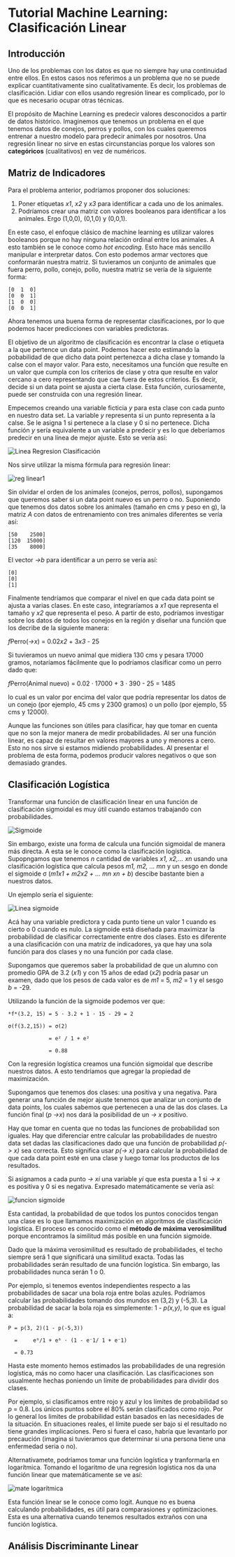 # Tutorial Machine Learning: Clasificación Linear

## Introducción

Uno de los problemas con los datos es que no siempre hay una continuidad entre ellos. En estos casos nos referimos a un problema que no se puede explicar cuantitativamente sino cualitativamente. Es decir, los problemas de clasificación. Lidiar con ellos usando regresión linear es complicado, por lo que es necesario ocupar otras técnicas.

El propósito de Machine Learning es predecir valores desconocidos a partir de datos histórico. Imaginemos que tenemos un problema en el que tenemos datos de conejos, perros y pollos, con los cuales queremos entrenar a nuestro modelo para predecir animales por nosotros. Una regresión linear no sirve en estas circunstancias porque los valores son **categóricos** (cualitativos) en vez de numéricos. 

## Matriz de Indicadores

Para el problema anterior, podríamos proponer dos soluciones: 

1. Poner etiquetas *x1*, *x2* y *x3* para identificar a cada uno de los animales.
2. Podríamos crear una matriz con valores booleanos para identificar a los animales. Ergo (1,0,0), (0,1,0) y (0,0,1).

En este caso, el enfoque clásico de machine learning es utilizar valores booleanos porque no hay ninguna relación ordinal entre los animales. A esto también se le conoce como *hot encoding*. Esto hace más sencillo manipular e interpretar datos. Con esto podemos armar vectores que conformarán nuestra matriz. Si tuvieramos un conjunto de animales que fuera perro, pollo, conejo, pollo, nuestra matriz se vería de la siguiente forma:

    [0  1  0]
    [0  0  1]
    [1  0  0]
    [0  0  1]
    
Ahora tenemos una buena forma de representar clasificaciones, por lo que podemos hacer predicciones con variables predictoras.

El objetivo de un algoritmo de clasificación es encontrar la clase o etiqueta a la que pertence un data point. Podemos hacer esto estimando la pobabilidad de que dicho data point pertenezca a dicha clase y tomando la calse con el mayor valor. Para esto, necesitamos una función que resulte en un valor que cumpla con los criterios de clase y otra que resulte en valor cercano a cero representando que cae fuera de estos criterios. Es decir, decide si un data point se ajusta a cierta clase. Esta función, curiosamente, puede ser construida con una regresión linear. 

Empecemos creando una variable ficticia *y* para esta clase con cada punto en nuestro data set. La variable *y* representa si un punto representa a la calse. Se le asigna 1 si pertenece a la clase y 0 si no pertenece. Dicha función *y* sería equivalente a un variable a predecir y es lo que deberíamos predecir en una línea de mejor ajuste. Esto se vería así:

![Linea Regresion Clasificación](https://ds055uzetaobb.cloudfront.net/brioche/uploads/xMXsqZIQxz-screen-shot-2019-01-07-at-95316-pm.png?width=1200)

Nos sirve utilizar la misma fórmula para regresión linear:

![reg linear1]()

Sin olvidar el orden de los animales (conejos, perros, pollos), supongamos que queremos saber si un data point nuevo es un perro o no. Suponiendo que tenemos dos datos sobre los animales (tamaño en cms y peso en g), la matriz *A* con datos de entrenamiento con tres animales diferentes se vería así:

    [50    2500]
    [120  15000]
    [35    8000]
   
El vector *->b* para identificar a un perro se vería así:

    [0]
    [0]
    [1]
    
Finalmente tendríamos que comparar el nivel en que cada data point se ajusta a varias clases. En este caso, integraríamos a *x1* que representa el tamaño y *x2* que representa el peso. A partir de esto, podríamos investigar sobre los datos de todos los conejos en la región y diseñar una función que los decribe de la siguiente manera:

*f*Perro(*->x*) = 0.02*x2* + 3*x3* - 25

Si tuvieramos un nuevo animal que midiera 130 cms y pesara 17000 gramos, notaríamos fácilmente que lo podríamos clasificar como un perro dado que:

*f*Perro(Animal nuevo) = 0.02 · 17000 + 3 · 390 - 25 = 1485

lo cual es un valor por encima del valor que podría representar los datos de un conejo (por ejemplo, 45 cms y 2300 gramos) o un pollo (por ejemplo, 55 cms y 12000).

Aunque las funciones son útiles para clasificar, hay que tomar en cuenta que no son la mejor manera de medir probabilidades. Al ser una función linear, es capaz de resultar en valores mayores a uno y menores a cero. Esto no nos sirve si estamos midiendo probabilidades. Al presentar el problema de esta forma, podemos producir valores negativos o que son demasiado grandes. 

## Clasificación Logística

Transformar una función de clasificación linear en una función de clasificación sigmoidal es muy útil cuando estamos trabajando con probabilidades. 

![Sigmoide](https://lucashomil.github.io/datascience/images/sigmoid-function-sized.png) 

Sin embargo, existe una forma de calcula una función sigmoidal de manera más directa. A esta se le conoce como la clasificación logística. Supopngamos que tenemos *n* cantidad de variables *x1, x2,... xn* usando una clasificación logística que calcula pesos *m1, m2, ... mn* y un sesgo en donde el sigmoide σ (*m1x1 + m2x2 + ... mn xn + b*) descibe bastante bien a nuestros datos.

Un ejemplo sería el siguiente:

![Linea sigmoide](https://ds055uzetaobb.cloudfront.net/brioche/uploads/d5R21cBp7B-2-2-1actual.png?width=1200)

Acá hay una variable predictora y cada punto tiene un valor 1 cuando es cierto o 0 cuando es nulo. La sigmoide está diseñada para maximizar la probabilidad de clasificar correctamente entre dos clases. Esto es diferente a una clasificación con una matriz de indicadores, ya que hay una sola función para dos clases y no una función por cada clase.

Supongamos que queremos saber la probabilidad de que un alumno con promedio GPA de 3.2 (*x1*) y con 15 años de edad (*x2*) podría pasar un examen, dado que los pesos de cada valor es de *m1* = 5, *m2* = 1 y el sesgo *b* = -29.

Utilizando la función de la sigmoide podemos ver que:

    *f*(3.2, 15) = 5 ⋅ 3.2 + 1 ⋅ 15 - 29 = 2
    
    σ(f(3.2,15)) = σ(2)
    
                 = e² / 1 + e² 
                                
                 = 0.88
                 
Con la regresión logística creamos una función sigmoidal que describe nuestros datos. A esto tendríamos que agregar la propiedad de maximización. 

Supongamos que tenemos dos clases: una positiva y una negativa. Para generar una función de mejor ajuste tenemos que analizar un conjunto de data points, los cuales sabemos que pertenecen a una de las dos clases. La función final (*p ->x*) nos dará la posibilidad de un *-> x* positivo.

Hay que tomar en cuenta que no todas las funciones de probabilidad son iguales. Hay que diferenciar entre calcular las probabilidades de nuestro data set dadas las clasificaciones dado que una función de probabilidad *p(-> x)* sea correcta. Esto significa usar *p(-> x)* para calcular la probabilidad de que cada data point esté en una clase y luego tomar los productos de los resultados.

Si asignamos a cada punto *-> xi* una variable *yi* que esta puesta a 1 si *-> x* es positiva y 0 si es negativa. Expresado matemáticamente se vería así:

![funcion sigmoide](asdsa.as)

Esta cantidad, la probabilidad de que todos los puntos conocidos tengan una clase es lo que llamamos maximización en algoritmos de clasificación logística. El proceso es conocido como el **método de máxima verosimilitud** porque encontramos la similitud más posible en una función sigmoide.

Dado que la máxima verosimilitud es resultado de probabilidades, el techo siempre será 1 que significará una similitud exacta. Todas las probabilidades serán resultado de una función logística. Sin embargo, las probabilidades nunca serán 1 o 0. 

Por ejemplo, si tenemos eventos independientes respecto a las probabilidades de sacar una bola roja entre bolas azules. Podríamos calcular las probabilidades  tomando dos mundos en (3,2) y (-5,3). La probabilidad de sacar la bola roja es simplemente: 1 - *p(x,y)*, lo que es igual a:

    P = p(3, 2)(1 - p(-5,3))
    
      =     e⁶/1 + e⁶ ⋅ (1 - e⁻1/ 1 + e⁻1)
      
      = 0.73
      
Hasta este momento hemos estimados las probabilidades de una regresión logística, más no como hacer una clasificación. Las clasificaciones son usualmente hechas poniendo un límite de probabilidades para dividir dos clases.

Por ejemplo, si clasificamos entre rojo y azul y los límites de probabilidad so *p* = 0.8. Los únicos puntos sobre el 80% serán clasificados como rojo. Por lo general los limites de probabilidad están basados en las necesidades de la situación. En situaciones reales, el límite puede ser bajo si el resultado no tiene grandes implicaciones. Pero si fuera el caso, habría que levantarlo por precaución (imagina si tuvieramos que determinar si una persona tiene una enfermedad seria o no).

Alternativamete, podríamos tomar una función logística y tranformarla en logarítmica. Tomando el logaritmo de una regresión logística nos da una función linear que matemáticamente se ve así:

![mate logarítmica](asdas.as)

Esta función linear se le conoce como logit. Aunque no es buena calculando probabilidades, es útil para comparasiones y optimizaciones. Esta es una alternativa cuando tenemos resultados extraños con una función logística.

## Análisis Discriminante Linear
